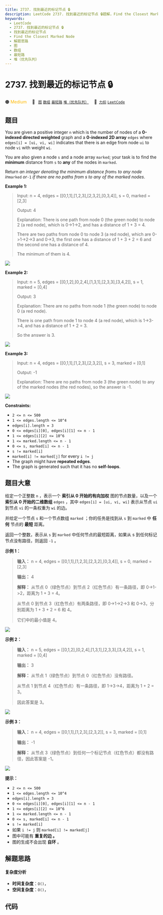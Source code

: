 ```yaml
---
title: 2737. 找到最近的标记节点 🔒
description: LeetCode 2737. 找到最近的标记节点 🔒题解，Find the Closest Marked Node，包含解题思路、复杂度分析以及完整的 JavaScript 代码实现。
keywords:
  - LeetCode
  - 2737. 找到最近的标记节点 🔒
  - 找到最近的标记节点
  - Find the Closest Marked Node
  - 解题思路
  - 图
  - 数组
  - 最短路
  - 堆（优先队列）
---
```


# 2737. 找到最近的标记节点 🔒

🟠 <font color=#ffb800>Medium</font>&emsp; 🔖&ensp; [`图`](/tag/graph.md) [`数组`](/tag/array.md) [`最短路`](/tag/shortest-path.md) [`堆（优先队列）`](/tag/heap-priority-queue.md)&emsp; 🔗&ensp;[`力扣`](https://leetcode.cn/problems/find-the-closest-marked-node) [`LeetCode`](https://leetcode.com/problems/find-the-closest-marked-node)

## 题目

You are given a positive integer `n` which is the number of nodes of a
**0-indexed directed weighted** graph and a **0-indexed** **2D array** `edges`
where `edges[i] = [ui, vi, wi]` indicates that there is an edge from node `ui`
to node `vi` with weight `wi`.

You are also given a node `s` and a node array `marked`; your task is to find
the **minimum** distance from `s` to **any** of the nodes in `marked`.

Return _an integer denoting the minimum distance from_`s` _to any node
in_`marked` _or_`-1` _if there are no paths from s to any of the marked
nodes_.



**Example 1:**

> Input: n = 4, edges = [[0,1,1],[1,2,3],[2,3,2],[0,3,4]], s = 0, marked = [2,3]
> 
> Output: 4
> 
> Explanation: There is one path from node 0 (the green node) to node 2 (a red node), which is 0->1->2, and has a distance of 1 + 3 = 4.
> 
> There are two paths from node 0 to node 3 (a red node), which are 0->1->2->3 and 0->3, the first one has a distance of 1 + 3 + 2 = 6 and the second one has a distance of 4.
> 
> The minimum of them is 4.
> 
> 

![](https://fastly.jsdelivr.net/gh/doocs/leetcode@main/solution/2700-2799/2737.Find%20the%20Closest%20Marked%20Node/images/image_2023-06-13_16-34-38.png)

**Example 2:**

> Input: n = 5, edges = [[0,1,2],[0,2,4],[1,3,1],[2,3,3],[3,4,2]], s = 1, marked = [0,4]
> 
> Output: 3
> 
> Explanation: There are no paths from node 1 (the green node) to node 0 (a red node).
> 
> There is one path from node 1 to node 4 (a red node), which is 1->3->4, and has a distance of 1 + 2 = 3.
> 
> So the answer is 3.
> 
> 

![](https://fastly.jsdelivr.net/gh/doocs/leetcode@main/solution/2700-2799/2737.Find%20the%20Closest%20Marked%20Node/images/image_2023-06-13_16-35-13.png)

**Example 3:**

> Input: n = 4, edges = [[0,1,1],[1,2,3],[2,3,2]], s = 3, marked = [0,1]
> 
> Output: -1
> 
> Explanation: There are no paths from node 3 (the green node) to any of the marked nodes (the red nodes), so the answer is -1.
> 
> 

![](https://fastly.jsdelivr.net/gh/doocs/leetcode@main/solution/2700-2799/2737.Find%20the%20Closest%20Marked%20Node/images/image_2023-06-13_16-35-47.png)



**Constraints:**

  * `2 <= n <= 500`
  * `1 <= edges.length <= 10^4`
  * `edges[i].length = 3`
  * `0 <= edges[i][0], edges[i][1] <= n - 1`
  * `1 <= edges[i][2] <= 10^6`
  * `1 <= marked.length <= n - 1`
  * `0 <= s, marked[i] <= n - 1`
  * `s != marked[i]`
  * `marked[i] != marked[j]` for every `i != j`
  * The graph might have **repeated edges**.
  * The graph is generated such that it has no **self-loops**.


## 题目大意

给定一个正整数 `n` ，表示一个 **索引从 0 开始的有向加权** 图的节点数量，以及一个 **索引从 0 开始的二维数组** `edges` ，其中
`edges[i] = [ui, vi, wi]` 表示从节点 `ui` 到节点 `vi` 的一条权重为 `wi` 的边。

并给定一个节点 `s` 和一个节点数组 `marked` ；你的任务是找到从 `s` 到 `marked` 中 **任何** 节点的 **最短** 距离。

返回一个整数，表示从 `s` 到 `marked` 中任何节点的最短距离，如果从 s 到任何标记节点没有路径，则返回 `-1` 。



**示例 1：**

> 
> 
> 
> 
> 
> **输入：** n = 4, edges = [[0,1,1],[1,2,3],[2,3,2],[0,3,4]], s = 0, marked = [2,3]
> 
> **输出：** 4
> 
> **解释：** 从节点 0（绿色节点）到节点 2（红色节点）有一条路径，即 0->1->2，距离为 1 + 3 = 4。 
> 
> 从节点 0 到节点 3（红色节点）有两条路径，即 0->1->2->3 和 0->3，分别距离为 1 + 3 + 2 = 6 和 4。 
> 
> 它们中的最小值是 4。
> 
> 

![](https://fastly.jsdelivr.net/gh/doocs/leetcode@main/solution/2700-2799/2737.Find%20the%20Closest%20Marked%20Node/images/image_2023-06-13_16-34-38.png)

**示例 2：**

> 
> 
> 
> 
> 
> **输入：** n = 5, edges = [[0,1,2],[0,2,4],[1,3,1],[2,3,3],[3,4,2]], s = 1, marked = [0,4]
> 
> **输出：** 3
> 
> **解释：** 从节点 1（绿色节点）到节点 0（红色节点）没有路径。 
> 
> 从节点 1 到节点 4（红色节点）有一条路径，即 1->3->4，距离为 1 + 2 = 3。 
> 
> 因此答案是 3。
> 
> 

![](https://fastly.jsdelivr.net/gh/doocs/leetcode@main/solution/2700-2799/2737.Find%20the%20Closest%20Marked%20Node/images/image_2023-06-13_16-35-13.png)

**示例 3：**

> 
> 
> 
> 
> 
> **输入：** n = 4, edges = [[0,1,1],[1,2,3],[2,3,2]], s = 3, marked = [0,1]
> 
> **输出：** -1
> 
> **解释：** 从节点 3（绿色节点）到任何一个标记节点（红色节点）都没有路径，因此答案是 -1。
> 
> 

![](https://fastly.jsdelivr.net/gh/doocs/leetcode@main/solution/2700-2799/2737.Find%20the%20Closest%20Marked%20Node/images/image_2023-06-13_16-35-47.png)



**提示：**

  * `2 <= n <= 500`
  * `1 <= edges.length <= 10^4`
  * `edges[i].length = 3`
  * `0 <= edges[i][0], edges[i][1] <= n - 1`
  * `1 <= edges[i][2] <= 10^6`
  * `1 <= marked.length <= n - 1`
  * `0 <= s, marked[i] <= n - 1`
  * `s != marked[i]`
  * 如果 `i != j` 则 `marked[i] != marked[j]`
  * 图中可能有 **重复的边 。**
  * 图的生成不会出现 **自环** 。


## 解题思路

#### 复杂度分析

- **时间复杂度**：`O()`，
- **空间复杂度**：`O()`，

## 代码

```javascript

```
